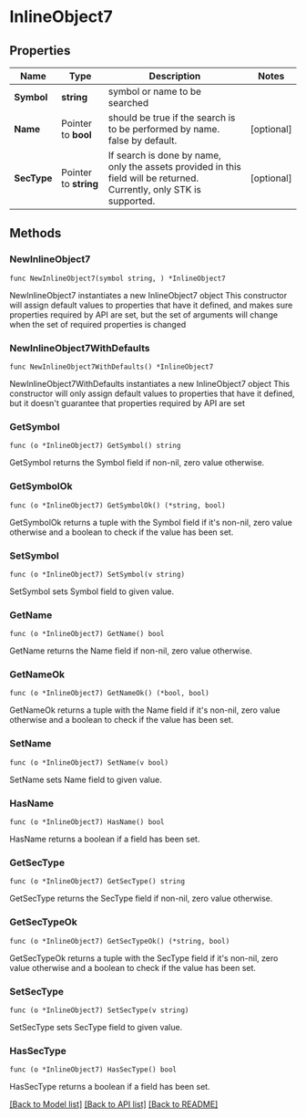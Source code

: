 # InlineObject7

## Properties

Name | Type | Description | Notes
------------ | ------------- | ------------- | -------------
**Symbol** | **string** | symbol or name to be searched | 
**Name** | Pointer to **bool** | should be true if the search is to be performed by name. false by default. | [optional] 
**SecType** | Pointer to **string** | If search is done by name, only the assets provided in this field will be returned. Currently, only STK is supported. | [optional] 

## Methods

### NewInlineObject7

`func NewInlineObject7(symbol string, ) *InlineObject7`

NewInlineObject7 instantiates a new InlineObject7 object
This constructor will assign default values to properties that have it defined,
and makes sure properties required by API are set, but the set of arguments
will change when the set of required properties is changed

### NewInlineObject7WithDefaults

`func NewInlineObject7WithDefaults() *InlineObject7`

NewInlineObject7WithDefaults instantiates a new InlineObject7 object
This constructor will only assign default values to properties that have it defined,
but it doesn't guarantee that properties required by API are set

### GetSymbol

`func (o *InlineObject7) GetSymbol() string`

GetSymbol returns the Symbol field if non-nil, zero value otherwise.

### GetSymbolOk

`func (o *InlineObject7) GetSymbolOk() (*string, bool)`

GetSymbolOk returns a tuple with the Symbol field if it's non-nil, zero value otherwise
and a boolean to check if the value has been set.

### SetSymbol

`func (o *InlineObject7) SetSymbol(v string)`

SetSymbol sets Symbol field to given value.


### GetName

`func (o *InlineObject7) GetName() bool`

GetName returns the Name field if non-nil, zero value otherwise.

### GetNameOk

`func (o *InlineObject7) GetNameOk() (*bool, bool)`

GetNameOk returns a tuple with the Name field if it's non-nil, zero value otherwise
and a boolean to check if the value has been set.

### SetName

`func (o *InlineObject7) SetName(v bool)`

SetName sets Name field to given value.

### HasName

`func (o *InlineObject7) HasName() bool`

HasName returns a boolean if a field has been set.

### GetSecType

`func (o *InlineObject7) GetSecType() string`

GetSecType returns the SecType field if non-nil, zero value otherwise.

### GetSecTypeOk

`func (o *InlineObject7) GetSecTypeOk() (*string, bool)`

GetSecTypeOk returns a tuple with the SecType field if it's non-nil, zero value otherwise
and a boolean to check if the value has been set.

### SetSecType

`func (o *InlineObject7) SetSecType(v string)`

SetSecType sets SecType field to given value.

### HasSecType

`func (o *InlineObject7) HasSecType() bool`

HasSecType returns a boolean if a field has been set.


[[Back to Model list]](../README.md#documentation-for-models) [[Back to API list]](../README.md#documentation-for-api-endpoints) [[Back to README]](../README.md)


